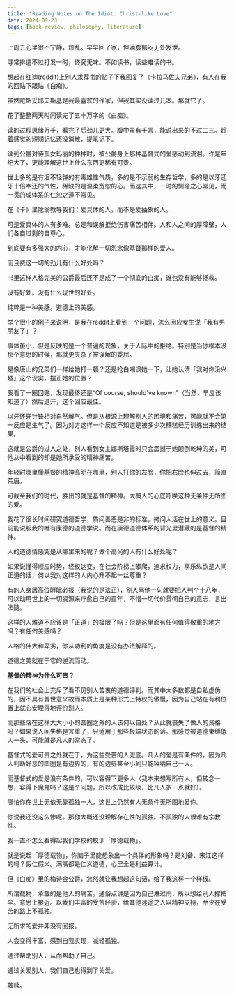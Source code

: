 ```yaml
---
title: "Reading Notes on The Idiot: Christ-like Love"
date: 2024-09-23
tags: [book-review, philosophy, literature]
---
```


上周五心里很不宁静，烦乱。早早回了家，但满腹郁闷无处发泄。

寻常排遣不过打发一时，终究无味。不如读书，读些难读的书。

想起在红迪(reddit)上别人求荐书的贴子下我回复了《卡拉马佐夫兄弟》，有人在我的回贴下跟贴《白痴》。

虽然陀斯妥耶夫斯基是我最喜欢的作家，但我其实没读过几本。那就它了。

花了整整两天时间读完了五十万字的《白痴》。

读的过程思绪万千，看完了后劲儿更大。腹中虽有千言，能说出来的不过二三。趁着感觉的短期记忆还没消散，提笔记下。

读到公爵对待孤女玛丽的种种时，被公爵身上那种基督式的爱感动到流泪。许是年纪大了，更能理解这世上什么东西更稀有可贵。

世上多的是有泪不轻弹的有毒雄性气质，多的是不示弱的生存哲学，多的是以牙还牙十倍奉还的气性，稀缺的是温柔宽恕的心。而这其中，一时的恻隐之心常见，而一贯的成体系的仁恕之道不常见。

在《卡》里陀翁教导我们：爱具体的人，而不是爱抽象的人。

可是爱具体的人有多难。总是和误解拒绝伤害痛苦相伴。人和人之间的厚障壁，人们各自过剩的自尊心。

到底要有多强大的内心，才能化解一切怨念像基督那样的爱人。

而且费这一切的劲儿有什么好处吗？

书里这样人格完美的公爵最后还不是成了一个彻底的白痴，谁也没有能够拯救。

没有好处。没有什么现世的好处。

纯粹是一种美感。道德上的美感。

举个很小的例子来说明，是我在reddit上看到一个问题，怎么回应女生说「我有男朋友了」？

事体虽小，但是反映的是一个普遍的现象，关于人际中的拒绝。特别是当你根本没那个意思的时候，那就更夹杂了被误解的委屈。

是像唐山的兄弟们一样给她打一顿？还是抢白嘲讽她一下，让她认清「我对你没兴趣」这个现实，摆正她的位置？

我看了一圈回贴，发现最终还是“Of course, should've known”（当然，早应该知道了）然后退开，这个回应最佳。

以牙还牙针锋相对自然解气。但是从根源上理解别人的困境和痛苦，可能就不会第一反应是生气了。因为对方这样一个反应不知道是被多少次糟糕经历训练出来的结果。

这就是公爵的过人之处，别人看到女主娜斯塔霞时只会震撼于她颠倒乾坤的美，可他从中看到的却是她所承受的精神痛苦。

年轻时哪里懂基督的精神高明在哪里，别人打你的左脸，你把右脸也伸过去，简直荒唐。

可截至我们的时代，胜出的就是基督的精神。大概人的心底呼唤这种无条件无所图的爱。

我花了很长时间研究道德哲学，质问善恶是非的标准，拷问人活在世上的意义。目前能说服我的唯有康德的道德学说。而在康德道德体系的背光里潜藏的是基督的精神。

人的道德情感究是从哪里来的呢？做个高尚的人有什么好处呢？

如果说懂得顺应时势，经权达变，在社会阶梯上攀爬，追求权力，享乐纵欲是人间正道的话，何以我对这样的人内心升不起一丝尊重？

有的人身居高位睚眦必报（我说的是法正），别人骂他一句就要把人判个十八年，可以动用世上的一切资源来疗愈自己的童年，不惜一切代价贯彻自己的意志，言出法随。

这样的人难道不应该是「正道」的极限了吗？但是这里面有任何值得敬重的地方吗？有任何美感吗？

人格的伟大和卑劣，你从功利的角度是没有办法解释的。

道德之美就在于它的逆流而动。

**基督的精神为什么可贵？**

在我们的社会上充斥了看不见别人苦衷的道德评判。而其中大多数都是自私虚伪的，因不具有普世意义故而本质上是某种形式上特权的傲慢，因为自己站在有利位置上就心安理得地评价别人。

而那些落在这样大大小小的圆圈之外的人该何以自处？从此就丧失了做人的资格吗？如果说人间失格是言重了，只适用于那些极端状态的话。那感觉被道德束缚低人一头，可能就是凡人的常态了。

基督式的爱可贵之处就在于，为这些受苦的人兜底。凡人的爱是有条件的，因为凡人判断好恶的圆圈是有边界的，有的边界甚至小到只能容纳自己一人。

而基督式的爱是没有条件的，可以容得下更多人（我本来想写所有人，但转念一想，容得下魔鬼吗？这是个问题，所以改成比较级，比凡人多一点就好）。

哪怕你在世上无依无靠孤独一人，这世上仍然有人无条件无所图地爱你。

你说我还没这么惨呢。那你大概还没理解存在性的孤独。不孤独的人很难有宗教性。

我一直不怎么看得起我们学校的校训「厚德载物」。

就是说起「厚德载物」，你脑子里能想象出一个具体的形象吗？是刘备、宋江这样的吗？假仁假义。满嘴都是仁义道德，心里全是利益算计。

但《白痴》里的梅诗金公爵，忽然就让我想起这句话，给了我这样一个样板。

所谓载物，承载的是他人的痛苦。通俗点讲是因为自己淋过雨，所以想给别人撑把伞。意思上接近。以我们丰富的受苦经验，给其他迷途之人以精神支持，至少在受苦的路上不孤独。

无所求的爱并非没有回报。

人会变得丰富，感到自我实现，减轻孤独。

通过帮助别人，从而帮助了自己。

通过关爱别人，我们自己也得到了关爱。

救赎。
